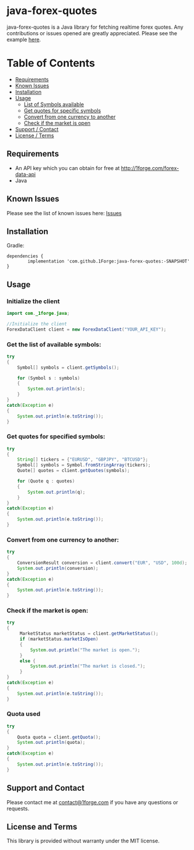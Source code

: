 # java-forex-quotes

java-forex-quotes is a Java library for fetching realtime forex quotes.
Any contributions or issues opened are greatly appreciated.
Please see the example [here](https://github.com/1Forge/java-forex-quotes/blob/master/src/com/_1forge/java/RESTExample.java).

# Table of Contents
- [Requirements](#requirements)
- [Known Issues](#known-issues)
- [Installation](#installation)
- [Usage](#usage)
    - [List of Symbols available](#get-the-list-of-available-symbols)
    - [Get quotes for specific symbols](#get-quotes-for-specified-symbols)
    - [Convert from one currency to another](#convert-from-one-currency-to-another)
    - [Check if the market is open](#check-if-the-market-is-open)
- [Support / Contact](#support-and-contact)
- [License / Terms](#license-and-terms)

## Requirements
* An API key which you can obtain for free at http://1forge.com/forex-data-api
* Java

## Known Issues
Please see the list of known issues here: [Issues](https://github.com/1Forge/java-forex-quotes/issues)

## Installation

Gradle:
```
dependencies {
        implementation 'com.github.1Forge:java-forex-quotes:-SNAPSHOT'
}
```

## Usage

### Initialize the client
```java
import com._1forge.java;

//Initialize the client
ForexDataClient client = new ForexDataClient("YOUR_API_KEY");
```

### Get the list of available symbols:
```java
try
{
    Symbol[] symbols = client.getSymbols();

    for (Symbol s : symbols)
    {
        System.out.println(s);
    }
}
catch(Exception e)
{
    System.out.println(e.toString());
}
```

### Get quotes for specified symbols:
```java
try
{
    String[] tickers = {"EURUSD", "GBPJPY", "BTCUSD"};
    Symbol[] symbols = Symbol.fromStringArray(tickers);
    Quote[] quotes = client.getQuotes(symbols);

    for (Quote q : quotes)
    {
        System.out.println(q);
    }
}
catch(Exception e)
{
    System.out.println(e.toString());
}
```

### Convert from one currency to another:
```java
try
{
    ConversionResult conversion = client.convert("EUR", "USD", 100d);
    System.out.println(conversion);
}
catch(Exception e)
{
    System.out.println(e.toString());
}
```

### Check if the market is open:
```java
try
{
     MarketStatus marketStatus = client.getMarketStatus();
     if (marketStatus.marketIsOpen)
     {
         System.out.println("The market is open.");
     }
     else {
         System.out.println("The market is closed.");
     }
}
catch(Exception e)
{
    System.out.println(e.toString());
}
```

### Quota used
```java
try
{
    Quota quota = client.getQuota();
    System.out.println(quota);
}
catch(Exception e)
{
    System.out.println(e.toString());
}
```

## Support and Contact
Please contact me at contact@1forge.com if you have any questions or requests.

## License and Terms
This library is provided without warranty under the MIT license.